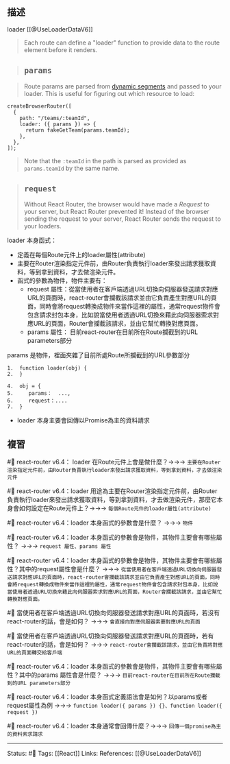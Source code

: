 ## 描述


loader
[[@UseLoaderDataV6]]
> Each route can define a "loader" function to provide data to the route element before it renders.

> ## `params`

> Route params are parsed from [dynamic segments](https://reactrouter.com/en/main/route/route#dynamic-segments) and passed to your loader. This is useful for figuring out which resource to load:

```
createBrowserRouter([
  {
    path: "/teams/:teamId",
    loader: ({ params }) => {
      return fakeGetTeam(params.teamId);
    },
  },
]);
```

> Note that the `:teamId` in the path is parsed as provided as `params.teamId` by the same name.

> ## `request`
> Without React Router, the browser would have made a _Request_ to your server, but React Router prevented it! Instead of the browser sending the request to your server, React Router sends the request to your loaders.



loader 本身函式：
- 定義在每個Route元件上的loader屬性(attribute)
- 主要在Router渲染指定元件前，由Router負責執行loader來發出請求獲取資料，等到拿到資料，才去做渲染元件。
- 函式的參數為物件，物件主要有：
	- request 屬性：從當使用者在客戶端透過URL切換向伺服器發送請求對應URL的頁面時，react-router會攔截該請求並由它負責產生對應URL的頁面，同時會將request轉換成物件來當作這裡的屬性，通常request物件會包含請求封包本身，比如說當使用者透過URL切換來藉此向伺服器索求對應URL的頁面，Router會攔截該請求，並由它幫忙轉換對應頁面。
	- params 屬性： 目前react-router在目前所在Route攔截到的URL parameters部分

params 是物件，裡面夾雜了目前所處Route所攔截到的URL參數部分

```
1.  function loader(obj) {
2.  }

4.  obj = {
5.     params：  ...,
6.     request：....
7.  }
```
 - loader 本身主要會回傳以Promise為主的資料請求
## 複習

#🧠 react-router v6.4： loader 在Route元件上會是做什麼？->->-> `主要在Router渲染指定元件前，由Router負責執行loader來發出請求獲取資料，等到拿到資料，才去做渲染元件`
<!--SR:!2023-03-30,68,250-->

#🧠 react-router v6.4：loader 用途為主要在Router渲染指定元件前，由Router負責執行loader來發出請求獲取資料，等到拿到資料，才去做渲染元件，那麼它本身會如何設定在Route元件上？->->-> `每個Route元件的loader屬性(attribute)`
<!--SR:!2023-04-06,73,250-->

#🧠 react-router v6.4：loader 本身函式的參數會是什麼？ ->->-> `物件`
<!--SR:!2023-04-24,61,190-->

#🧠 react-router v6.4：loader 本身函式的參數會是物件，其物件主要會有哪些屬性？ ->->-> `request 屬性、params 屬性`
<!--SR:!2023-07-20,135,250-->

#🧠 react-router v6.4：loader 本身函式的參數會是物件，其物件主要會有哪些屬性？其中的request屬性會是什麼？ ->->-> `從當使用者在客戶端透過URL切換向伺服器發送請求對應URL的頁面時，react-router會攔截該請求並由它負責產生對應URL的頁面，同時會將request轉換成物件來當作這裡的屬性，通常request物件會包含請求封包本身，比如說當使用者透過URL切換來藉此向伺服器索求對應URL的頁面，Router會攔截該請求，並由它幫忙轉換對應頁面。`
<!--SR:!2023-08-16,151,250-->

#🧠 當使用者在客戶端透過URL切換向伺服器發送請求對應URL的頁面時，若沒有react-router的話，會是如何？ ->->-> `會直接向對應伺服器索要對應URL的頁面`
<!--SR:!2023-03-29,67,250-->

#🧠 當使用者在客戶端透過URL切換向伺服器發送請求對應URL的頁面時，若有react-router的話，會是如何？ ->->-> `react-router會攔截該請求，並由它負責將對應URL的頁面轉交給客戶端`
<!--SR:!2023-08-29,161,250-->

#🧠 react-router v6.4：loader 本身函式的參數會是物件，其物件主要會有哪些屬性？其中的params 屬性會是什麼？  ->->-> `目前react-router在目前所在Route攔截到的URL parameters部分`
<!--SR:!2023-04-07,74,250-->

#🧠 react-router v6.4：loader 本身函式定義語法會是如何？以params或者request屬性為例 ->->-> `function loader({ params }) {}、function loader({ request })`
<!--SR:!2023-06-15,113,250-->

#🧠 react-router v6.4：loader 本身通常會回傳什麼？->->-> `回傳一個promise為主的資料索求請求`
<!--SR:!2023-03-23,64,250-->



---
Status: #🌱 
Tags:
[[React]]
Links:
References:
[[@UseLoaderDataV6]]
